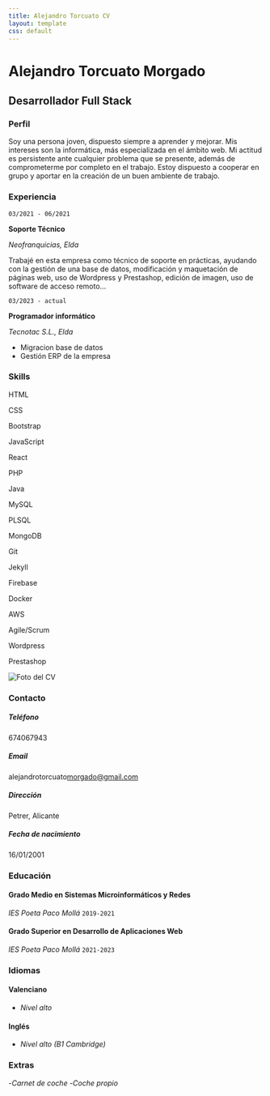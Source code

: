 ```yaml
---
title: Alejandro Torcuato CV
layout: template
css: default
---
```


<div id="cv">

<div>

[Comment]: <> (Nombre y apellidos del autor)

# Alejandro Torcuato Morgado

[Comment]: <> (A qué te dedicas)

## Desarrollador Full Stack

</div>

<div>

[Comment]: <> (Breve descripción sobre ti)

### Perfil

Soy una persona joven, dispuesto siempre a aprender y mejorar. Mis intereses son la informática, más especializada en el ámbito web. Mi actitud es persistente ante cualquier problema que se presente, además de comprometerme por completo en el trabajo. Estoy dispuesto a cooperar en grupo y aportar en la creación de un buen ambiente de trabajo.

</div>

<div>

[Comment]: <> (Experiencia laboral)

### Experiencia

<div class="experience-card">

`03/2021 - 06/2021`

**Soporte Técnico**

_Neofranquicias, Elda_

Trabajé en esta empresa como técnico de soporte en prácticas, ayudando con la gestión de una base de datos, modificación y maquetación de páginas web, uso de Wordpress y Prestashop, edición de imagen, uso de software de acceso remoto...

</div>
<div class="experience-card">

`03/2023 - actual`

**Programador informático**

_Tecnotac S.L., Elda_

- Migracion base de datos
- Gestión ERP de la empresa

</div>
</div>

### Skills

<div id="skills-container">
  <p>HTML</p>
  <p>CSS</p>
  <p>Bootstrap</p>
  <p>JavaScript</p>
  <p>React</p>
  <p>PHP</p>
  <p>Java</p>
  <p>MySQL</p>
  <p>PLSQL</p>
  <p>MongoDB</p>
  <p>Git</p>
  <p>Jekyll</p>
  <p>Firebase</p>
  <p>Docker</p>
  <p>AWS</p>
  <p>Agile/Scrum</p>
  <p>Wordpress</p>
  <p>Prestashop</p>
</div>

</div>

<div id="sidebar">

[Comment]: <> (Foto de perfil)

<div>
<img src="{{ site.baseurl }}/assets/foto.jpg" alt="Foto del CV">
</div>

<div>

[Comment]: <> (Datos de contacto)

### Contacto

##### Teléfono

<a>674067943</a>

##### Email

<a>alejandrotorcuato<wbr>morgado@gmail.com</a>

##### Dirección

Petrer, Alicante

##### Fecha de nacimiento

16/01/2001

[Comment]: <> (Información sobre tu educación)

### Educación

#### Grado Medio en Sistemas Microinformáticos y Redes

_IES Poeta Paco Mollá_
`2019-2021`

#### Grado Superior en Desarrollo de Aplicaciones Web

_IES Poeta Paco Mollá_
`2021-2023`

[Comment]: <> (Idiomas)

### Idiomas

#### Valenciano

- _Nivel alto_

#### Inglés

- _Nivel alto (B1 Cambridge)_

### Extras

-_Carnet de coche_
-_Coche propio_

</div>
</div>
